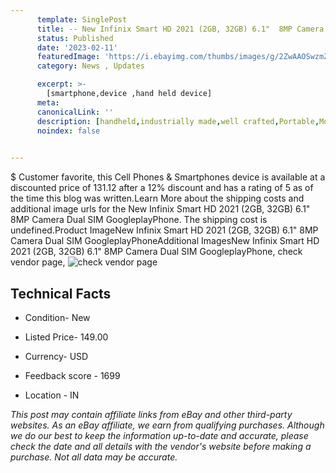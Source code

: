 ```yaml
---
      template: SinglePost
      title: -- New Infinix Smart HD 2021 (2GB, 32GB) 6.1"  8MP Camera Dual SIM GoogleplayPhone
      status: Published
      date: '2023-02-11'
      featuredImage: 'https://i.ebayimg.com/thumbs/images/g/2ZwAAOSwzmZf2zTd/s-l225.jpg'
      category: News , Updates

      excerpt: >-
        [smartphone,device ,hand held device]
      meta:
      canonicalLink: ''
      description: [handheld,industrially made,well crafted,Portable,Mobile,Compact,Convenient,Lightweight,Maneuverable,Man-portable,Miniature,Carriable,Hand-held,Light,Holdable,Transportable,Mobile device,Pocket-sized,On-the-go,Wireless,Cordless,Compact size,Convenient size, smartphone,device ,hand held device]
      noindex: false

        
---
```

$
    Customer favorite, this Cell Phones & Smartphones device is available at a discounted price of 131.12 after a 12% discount and has a rating of 5 as of the time this blog was written.Learn More about the shipping costs and additional image urls for the New Infinix Smart HD 2021 (2GB, 32GB) 6.1"  8MP Camera Dual SIM GoogleplayPhone. The shipping cost is undefined.Product ImageNew Infinix Smart HD 2021 (2GB, 32GB) 6.1"  8MP Camera Dual SIM GoogleplayPhoneAdditional ImagesNew Infinix Smart HD 2021 (2GB, 32GB) 6.1"  8MP Camera Dual SIM GoogleplayPhone, check vendor page, ![check vendor page](https://origin-galleryplus.ebayimg.com/ws/web/184583943264_2_0_1/225x225.jpg,https://origin-galleryplus.ebayimg.com/ws/web/184583943264_3_0_1/225x225.jpg,https://origin-galleryplus.ebayimg.com/ws/web/184583943264_4_0_1/225x225.jpg,https://origin-galleryplus.ebayimg.com/ws/web/184583943264_5_0_1/225x225.jpg,https://origin-galleryplus.ebayimg.com/ws/web/184583943264_6_0_1/225x225.jpg,https://origin-galleryplus.ebayimg.com/ws/web/184583943264_7_0_1/225x225.jpg,https://origin-galleryplus.ebayimg.com/ws/web/184583943264_8_0_1/225x225.jpg,https://origin-galleryplus.ebayimg.com/ws/web/184583943264_9_0_1/225x225.jpg,https://origin-galleryplus.ebayimg.com/ws/web/184583943264_10_0_1/225x225.jpg,https://origin-galleryplus.ebayimg.com/ws/web/184583943264_11_0_1/225x225.jpg,https://origin-galleryplus.ebayimg.com/ws/web/184583943264_12_0_1/225x225.jpg)
    
    

 ## Technical Facts 



     
      

 - Condition- New 


      

 - Listed Price- 149.00 


      

 - Currency- USD 


      

 - Feedback score - 1699 


      

 - Location - IN 


      
      

 *_This post may contain affiliate links from eBay and other third-party websites. As an eBay affiliate, we earn from qualifying purchases. Although we do our best to keep the information up-to-date and accurate, please check the date and all details with the vendor's website before making a purchase. Not all data may be accurate._*



    
    
    
    
    